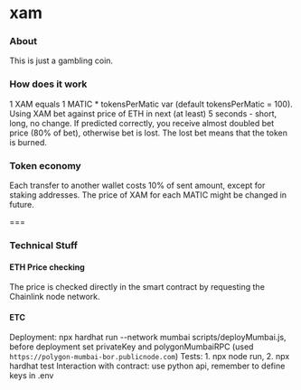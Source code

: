 # xam

### About
This is just a gambling coin.

### How does it work
1 XAM equals 1 MATIC * tokensPerMatic var (default tokensPerMatic = 100).
Using XAM bet against price of ETH in next (at least) 5 seconds - short, long, no change.
If predicted correctly, you receive almost doubled bet price (80% of bet), otherwise bet is lost. 
The lost bet means that the token is burned.

### Token economy
Each transfer to another wallet costs 10% of sent amount, except for staking addresses.
The price of XAM for each MATIC might be changed in future.

===

### Technical Stuff
#### ETH Price checking
The price is checked directly in the smart contract by requesting the Chainlink node network.

#### ETC
Deployment: npx hardhat run --network mumbai scripts/deployMumbai.js, before deployment set privateKey and polygonMumbaiRPC (used `https://polygon-mumbai-bor.publicnode.com`)
Tests: 1. npx node run, 2. npx hardhat test
Interaction with contract: use python api, remember to define keys in .env